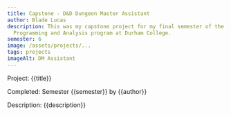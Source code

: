 ```yaml
---
title: Capstone - D&D Dungeon Master Assistant
author: Blade Lucas
description: This was my capstone project for my final semester of the Computer
  Programming and Analysis program at Durham College.
semester: 6
image: /assets/projects/...
tags: projects
imageAlt: DM Assistant
---
```

Project: {{title}}

Completed: Semester {{semester}} by {{author}}

Description: {{description}}